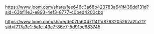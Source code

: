 https://www.loom.com/share/fee646c3a68b423783a641f436dd131d?sid=63bf11e3-e893-4ef3-8777-c0bed4200cbb

https://www.loom.com/share/de07fa60471f41fd8793205262a2fa21?sid=f717a3e1-5a1e-43c7-86e7-5d91be683745
